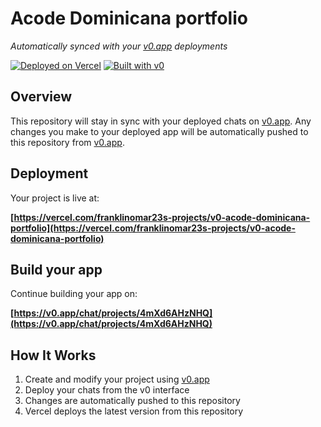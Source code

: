 # Acode Dominicana portfolio

*Automatically synced with your [v0.app](https://v0.app) deployments*

[![Deployed on Vercel](https://img.shields.io/badge/Deployed%20on-Vercel-black?style=for-the-badge&logo=vercel)](https://vercel.com/franklinomar23s-projects/v0-acode-dominicana-portfolio)
[![Built with v0](https://img.shields.io/badge/Built%20with-v0.app-black?style=for-the-badge)](https://v0.app/chat/projects/4mXd6AHzNHQ)

## Overview

This repository will stay in sync with your deployed chats on [v0.app](https://v0.app).
Any changes you make to your deployed app will be automatically pushed to this repository from [v0.app](https://v0.app).

## Deployment

Your project is live at:

**[https://vercel.com/franklinomar23s-projects/v0-acode-dominicana-portfolio](https://vercel.com/franklinomar23s-projects/v0-acode-dominicana-portfolio)**

## Build your app

Continue building your app on:

**[https://v0.app/chat/projects/4mXd6AHzNHQ](https://v0.app/chat/projects/4mXd6AHzNHQ)**

## How It Works

1. Create and modify your project using [v0.app](https://v0.app)
2. Deploy your chats from the v0 interface
3. Changes are automatically pushed to this repository
4. Vercel deploys the latest version from this repository